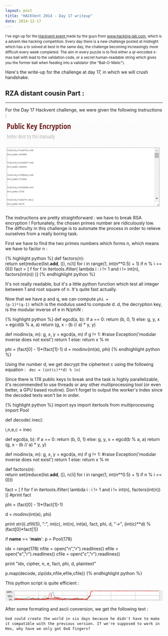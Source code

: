 ```yaml
---
layout: post
title: "HACKVent 2014 - Day 17 writeup"
date: 2014-12-17
---
```


<small>
I've sign up for the <a href = "hackvent.hacking-lab.com"> Hackvent event </a> made by the guys from <a href = "www.hacking-lab.com"> www.hacking-lab.com</a>, which is a advent-like hacking competition. Every day there is a new challenge posted at midnight which has a to solved at best in the same day, the challenge becoming increasingly more difficult every week completed. The aim in every puzzle is to find either a qr-encoded x-mas ball with lead to the validation code, or a secret human-readable string which gives you the former ball when feeding into a validator (the "Ball-O-Matic"). 
</small>

Here's the write-up for the challenge at day 17, in which we will crush handshake.


<!--more-->

## RZA distant cousin Part :

- - - - - - -


For the Day 17 Hackvent challenge, we were given the following instructions :

![Riddle from hackvent.hacking-lab.com for Day 17](/assets/hackvent/17/riddle.png)

The instructions are pretty straightforward : we have to break RSA encryption ! Fortunately, the chosen primes number are ridiculously low. The difficulty in this challenge is to automate the process in order to relieve ourselves from a really boring task.

First we have to find the two primes numbers which forms n, which means we have to factor n :

{% highlight python %}
def factors(n):    
      return set(reduce(list.__add__, 
                  ([i, n//i] for i in range(1, int(n**0.5) + 1) if n % i == 0)))
fact = [ f for f in itertools.ifilter( lambda i : i != 1 and i != int(n), factors(int(n)) )]
{% endhighlight python %}

It's not really readable, but it's a little python function which test all integer between 1 and root square of n. It's quite fast actually.

Now that we have p and q, we can compute <code>phi = (p-1)*(q-1)</code> which is the modulus used to compute d. d, the decryption key, is the modular inverse of e in N/phiN :

{% highlight python %}
def egcd(a, b):
    if a == 0:
        return (b, 0, 1)
    else:
        g, y, x = egcd(b % a, a)
        return (g, x - (b // a) * y, y)

def modinv(a, m):
    g, x, y = egcd(a, m)
    if g != 1:
        #raise Exception('modular inverse does not exist')
        return 1
    else:
        return x % m

phi = (fact[0] - 1)*(fact[1]-1)
d = modinv(int(e), phi)
{% endhighlight python %}

Using the number d, we get decrypt the ciphertext c using the following equation : <code> dec = (int(c)**d) % (n) </code>

Since there is 178 public keys to break and the task is highly parallelizable, it's recommended to use threads or any other mutliprocessing tool (or even better, a GPU based routine). Don't forget to output the worker's index since the decoded texts won't be in order.

{% highlight python %}
import sys
import itertools
from multiprocessing import Pool

def decode( inec):

  i,n,e,c = inec

  def egcd(a, b):
      if a == 0:
          return (b, 0, 1)
      else:
          g, y, x = egcd(b % a, a)
          return (g, x - (b // a) * y, y)

  def modinv(a, m):
      g, x, y = egcd(a, m)
      if g != 1:
          #raise Exception('modular inverse does not exist')
          return 1
      else:
          return x % m

  def factors(n):    
      return set(reduce(list.__add__, 
                  ([i, n//i] for i in range(1, int(n**0.5) + 1) if n % i == 0)))


   fact = [ f for f in itertools.ifilter( lambda i : i != 1 and i != int(n), factors(int(n)) )]
   #print fact

   phi = (fact[0] - 1)*(fact[1]-1)

   d = modinv(int(e), phi)

   
   print str(i).zfill(5), ":", int(c), int(n), int(e), fact, phi, d, "->", (int(c)**d) % (fact[0]*fact[1])




if __name__ == '__main__':
  p = Pool(178)

  idx = range(178)
  nfile = open("n","r").readlines()
  efile = open("e","r").readlines()
  cfile = open("c","r").readlines()
  
  print "idx, cipher, n, e, fact, phi, d, plaintext"

  p.map(decode, zip(idx,nfile,efile,cfile))
{% endhighlight python %}

This python script is quite efficient : 

![Contributing to global warming, one CPU at a time](/assets/hackvent/17/proc.png)

After some formating and ascii conversion, we get the following text : 

<pre><code>God could create the world in six days because he didn't have to make it compatible with the previous version. If we're supposed to work in Hex, why have we only got 0xA fingers?</code></pre>
